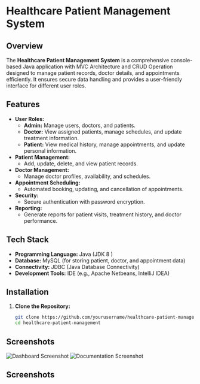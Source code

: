 # Healthcare Patient Management System

## Overview
The **Healthcare Patient Management System** is a comprehensive console-based Java application with MVC Architecture and CRUD Operation designed to manage patient records, doctor details, and appointments efficiently. It ensures secure data handling and provides a user-friendly interface for different user roles.

## Features
- **User Roles:**  
  - **Admin:** Manage users, doctors, and patients.  
  - **Doctor:** View assigned patients, manage schedules, and update treatment information.  
  - **Patient:** View medical history, manage appointments, and update personal information.
- **Patient Management:**  
  - Add, update, delete, and view patient records.
- **Doctor Management:**  
  - Manage doctor profiles, availability, and schedules.
- **Appointment Scheduling:**  
  - Automated booking, updating, and cancellation of appointments.
- **Security:**  
  - Secure authentication with password encryption.
- **Reporting:**  
  - Generate reports for patient visits, treatment history, and doctor performance.

## Tech Stack
- **Programming Language:** Java (JDK 8 )
- **Database:** MySQL (for storing patient, doctor, and appointment data)
- **Connectivity:** JDBC (Java Database Connectivity)
- **Development Tools:** IDE (e.g., Apache Netbeans, IntelliJ IDEA)

## Installation

1. **Clone the Repository:**
   ```sh
   git clone https://github.com/yourusername/healthcare-patient-management.git
   cd healthcare-patient-management


## Screenshots 
![Dashboard Screenshot](https://raw.githubusercontent.com/<username>/<repository>/main/images/dashboard.png?raw=true)
![Documentation Screenshot](https://raw.githubusercontent.com/<username>/<repository>/main/images/dashboard.png?raw=true)


## Screenshots


   
